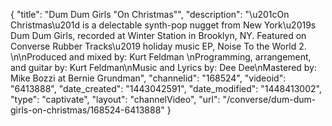 {
    "title": "Dum Dum Girls \"On Christmas\"",
    "description": "\u201cOn Christmas\u201d is a delectable synth-pop nugget from New York\u2019s Dum Dum Girls, recorded at Winter Station in Brooklyn, NY. Featured on Converse Rubber Tracks\u2019 holiday music EP, Noise To the World 2. \n\nProduced and mixed by: Kurt Feldman \nProgramming, arrangement, and guitar by: Kurt Feldman\nMusic and Lyrics by: Dee Dee\nMastered by: Mike Bozzi at Bernie Grundman",
    "channelid": "168524",
    "videoid": "6413888",
    "date_created": "1443042591",
    "date_modified": "1448413002",
    "type": "captivate",
    "layout": "channelVideo",
    "url": "\/converse\/dum-dum-girls-on-christmas\/168524-6413888"
}